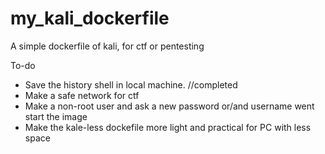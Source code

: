 # my_kali_dockerfile
A simple dockerfile of kali, for ctf or pentesting 


To-do
- Save the history shell in local machine. //completed
- Make a safe network for ctf
- Make a non-root user and ask a new password or/and username went start the image
- Make the kale-less dockefile more light and practical for PC with less space
